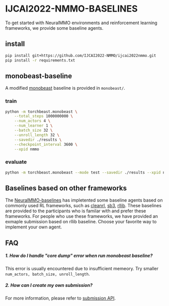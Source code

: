 # IJCAI2022-NMMO-BASELINES
To get started with NeuralMMO environments and reinforcement learning frameworks, we provide some baseline agents.

## install
```bash
pip install git+https://github.com/IJCAI2022-NMMO/ijcai2022nmmo.git
pip install -r requirements.txt
```


## monobeast-baseline
A modified [monobeast](https://github.com/facebookresearch/) baseline is provided in `monobeast/`. 

### train
```bash
python -m torchbeast.monobeast \
    --total_steps 1000000000 \
    --num_actors 4 \
    --num_learner 1 \
    --batch_size 32 \
    --unroll_length 32 \
    --savedir ./results \
    --checkpoint_interval 3600 \
    --xpid nmmo
```

### evaluate
```bash
python -m torchbeast.monobeast --mode test --savedir ./results --xpid nmmo
```


## Baselines based on other frameworks
The [NeuralMMO-baselines](https://github.com/NeuralMMO/baselines) has impletented some baseline agents based on commonly used RL frameworks, such as [cleanrl](https://github.com/vwxyzjn/cleanrl), [sb3](https://github.com/DLR-RM/stable-baselines3), [rllib](https://github.com/ray-project/ray/tree/master/rllib). These baselines are provided to the participants who is familar with and prefer these frameworks. For people who use these frameworks, we have provided an exmaple submission based on rllib baseline. Choose your favorite way to implement your own agent.
<!-- `For the participants without specific preference, we recommend you to use the torchbeast-baseline`. -->


## FAQ

##### 1. How do I handle "core dump" error when run monobeast baseline?
This error is usually encountered due to insufficient memeory. Try smaller `num_actors, batch_size, unroll_length`.

##### 2. How can I create my own submission?
For more information, please refer to [submission API](https://github.com/IJCAI2022-NMMO/ijcai2022nmmo#team).
